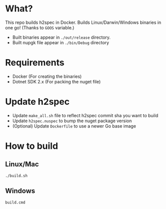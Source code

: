# What?

This repo builds h2spec in Docker. Builds Linux/Darwin/Windows binaries in one go! (Thanks to `GOOS` variable.)

- Built binaries appear in `./out/release` directory.
- Built nupgk file appear in `./bin/Debug` directory

# Requirements

- Docker (For creating the binaries)
- Dotnet SDK 2.x (For packing the nuget file)

# Update h2spec

- Update `make_all.sh` file to reflect h2spec commit sha you want to build
- Update `h2spec.nuspec` to bump the nuget package version
- (Optional) Update `Dockerfile` to use a newer Go base image

# How to build

## Linux/Mac

`./build.sh`

## Windows

`build.cmd`
